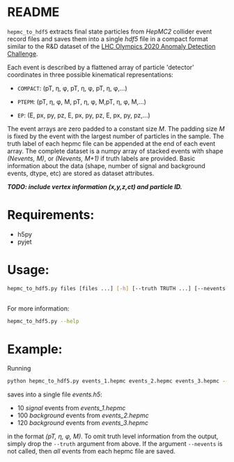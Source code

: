 # README
```hepmc_to_hdf5``` extracts final state particles from *HepMC2*  collider event record files and saves them into a single *hdf5* file in a compact format similar to the R&D dataset of the [LHC Olympics 2020 Anomaly Detection Challenge](https://lhco2020.github.io/homepage/). 

Each event is described by a flattened array of particle 'detector' coordinates in three possible kinematical representations:  

 - ```COMPACT```:  (pT, η, φ, pT, η, φ, pT, η, φ,...) 
  
 - ```PTEPM```: (pT, η, φ, M, pT, η, φ, M,pT, η, φ, M,...)
  
 - ```EP```:    (E, px, py, pz, E, px, py, pz, E, px, py, pz,...)
 
The event arrays are zero padded to a constant size *M*. The padding size *M* is fixed by the event with the largest number of particles in the sample. The truth label of each hepmc file can be appended at the end of each event array. The complete dataset is a numpy array of stacked events with shape *(Nevents, M)*, or *(Nevents, M+1)* if truth labels are  provided. Basic information about the data (shape, number of signal and background events, dtype, etc) are stored as dataset attributes. 

***TODO: include vertex information (x,y,z,ct) and particle ID.*** 

# Requirements: 
- h5py
- pyjet

# Usage:
```bash
hepmc_to_hdf5.py files [files ...] [-h] [--truth TRUTH ...] [--nevents NEVENTS ...] [--output OUTPUT] [--dtype DTYPE] [--compress COMPRESS] [--chunks CHUNKS]
                      
```
For more information: 
```bash
hepmc_to_hdf5.py --help
```
# Example:

Running
```bash
python hepmc_to_hdf5.py events_1.hepmc events_2.hepmc events_3.hepmc --truth 1 0 0 --nevents 10 100 120 --output events.h5 --dtype PTEPM
```
saves into a single file *events.h5*: 
-  10 *signal* events from *events_1.hepmc*
- 100 *background* events from *events_2.hepmc*
- 120 *background* events from *events_3.hepmc*

in the format *(pT, η, φ, M)*. To omit truth level information from the output, simply drop the ```--truth``` argument from above. If the argument ```--nevents``` is not called, then *all* events from each hepmc file are saved.  
